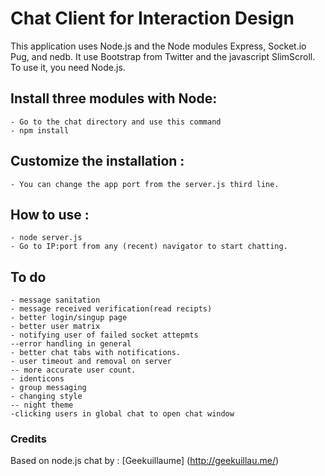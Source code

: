Chat Client for Interaction Design
===

This application uses Node.js and the Node modules Express, Socket.io Pug, and nedb.
It use Bootstrap from Twitter and the javascript SlimScroll.
To use it, you need Node.js.

## Install three modules with Node:
	- Go to the chat directory and use this command
	- npm install

## Customize the installation :

	- You can change the app port from the server.js third line.

## How to use :

	- node server.js
	- Go to IP:port from any (recent) navigator to start chatting.

## To do
	- message sanitation
	- message received verification(read recipts)
	- better login/singup page
	- better user matrix
	- notifying user of failed socket attepmts
	--error handling in general
	- better chat tabs with notifications.
	- user timeout and removal on server
	-- more accurate user count.
	- identicons
	- group messaging
	- changing style
	-- night theme
	-clicking users in global chat to open chat window
	

### Credits

Based on node.js chat by : [Geekuillaume] (http://geekuillau.me/)


